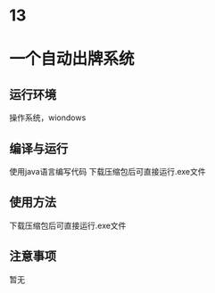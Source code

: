 # 13
一个自动出牌系统
====
运行环境
-

操作系统，wiondows

编译与运行
-
使用java语言编写代码
下载压缩包后可直接运行.exe文件

使用方法
-
下载压缩包后可直接运行.exe文件

注意事项
-
暂无
